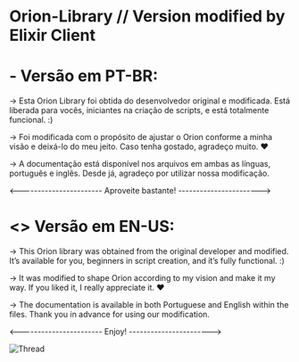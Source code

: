 # Orion-Library // Version modified by Elixir Client

# - Versão em PT-BR:

-> Esta Orion Library foi obtida do desenvolvedor original e modificada. Está liberada para vocês, iniciantes na criação de scripts, e está totalmente funcional. :)

-> Foi modificada com o propósito de ajustar o Orion conforme a minha visão e deixá-lo do meu jeito. Caso tenha gostado, agradeço muito. ❤️

-> A documentação está disponível nos arquivos em ambas as línguas, português e inglês. Desde já, agradeço por utilizar nossa modificação.

<----------------------- Aproveite bastante! ----------------------->


# <> Versão em EN-US:

-> This Orion library was obtained from the original developer and modified. It’s available for you, beginners in script creation, and it’s fully functional. :)

-> It was modified to shape Orion according to my vision and make it my way. If you liked it, I really appreciate it. ❤️

-> The documentation is available in both Portuguese and English within the files. Thank you in advance for using our modification.

<----------------------- Enjoy! ----------------------->

![Thread](https://user-images.githubusercontent.com/77512805/164973978-31f19af4-528a-4af0-9ba8-21bc22e668ef.png)

